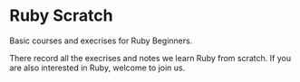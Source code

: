 # Ruby Scratch

Basic courses and execrises for Ruby Beginners.

There record all the execrises and notes we learn Ruby from scratch. If you are also interested in Ruby, welcome to join us.
